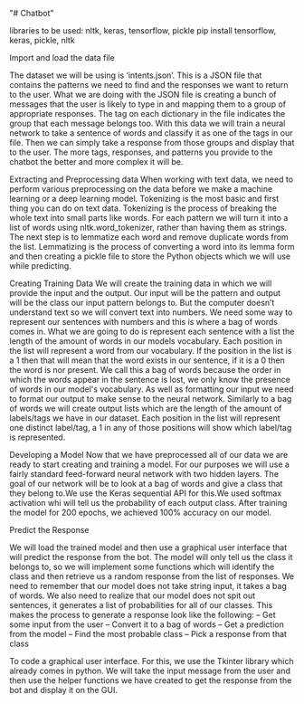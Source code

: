 "# Chatbot" 

libraries to be used: nltk, keras, tensorflow, pickle
pip install tensorflow, keras, pickle, nltk

Import and load the data file

The dataset we will be using is ‘intents.json’. This is a JSON file that contains the patterns we need to find and the responses we want to return to the user. What we are doing with the JSON file is creating a bunch of messages that the user is likely to type in and mapping them to a group of appropriate responses. The tag on each dictionary in the file indicates the group that each message belongs too. With this data we will train a neural network to take a sentence of words and classify it as one of the tags in our file. Then we can simply take a response from those groups and display that to the user. The more tags, responses, and patterns you provide to the chatbot the better and more complex it will be.

Extracting and Preprocessing data
When working with text data, we need to perform various preprocessing on the data before we make a machine learning or a deep learning model. Tokenizing is the most basic and first thing you can do on text data. Tokenizing is the process of breaking the whole text into small parts like words. For each pattern we will turn it into a list of words using nltk.word_tokenizer, rather than having them as strings. The next step is to lemmatize each word and remove duplicate words from the list. Lemmatizing is the process of converting a word into its lemma form and then creating a pickle file to store the Python objects which we will use while predicting.

Creating Training  Data
We will create the training data in which we will provide the input and the output. Our input will be the pattern and output will be the class our input pattern belongs to. But the computer doesn’t understand text so we will convert text into numbers. We need some way to represent our sentences with numbers and this is where a bag of words comes in. What we are going to do is represent each sentence with a list the length of the amount of words in our models vocabulary. Each position in the list will represent a word from our vocabulary. If the position in the list is a 1 then that will mean that the word exists in our sentence, if it is a 0 then the word is nor present. We call this a bag of words because the order in which the words appear in the sentence is lost, we only know the presence of words in our model's vocabulary.
As well as formatting our input we need to format our output to make sense to the neural network. Similarly to a bag of words we will create output lists which are the length of the amount of labels/tags we have in our dataset. Each position in the list will represent one distinct label/tag, a 1 in any of those positions will show which label/tag is represented.

Developing a Model
Now that we have preprocessed all of our data we are ready to start creating and training a model. For our purposes we will use a fairly standard feed-forward neural network with two hidden layers. The goal of our network will be to look at a bag of words and give a class that they belong to.We use the Keras sequential API for this.We used softmax activation whi will tell us the probability of each output class. After training the model for 200 epochs, we achieved 100% accuracy on our model.

Predict the Response

We will load the trained model and then use a graphical user interface that will predict the response from the bot. The model will only tell us the class it belongs to, so we will implement some functions which will identify the class and then retrieve us a random response from the list of responses. We need to remember that our model does not take string input, it takes a bag of words. We also need to realize that our model does not spit out sentences, it generates a list of probabilities for all of our classes. This makes the process to generate a response look like the following:
– Get some input from the user
– Convert it to a bag of words
– Get a prediction from the model
– Find the most probable class
– Pick a response from that class

To code a graphical user interface. For this, we use the Tkinter library which already comes in python. We will take the input message from the user and then use the helper functions we have created to get the response from the bot and display it on the GUI.
